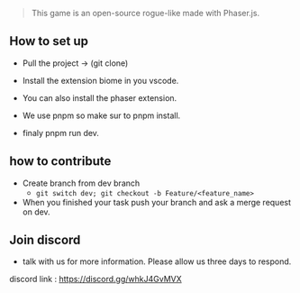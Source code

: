 
> This game is an open-source rogue-like made with Phaser.js.

## How to set up

- Pull the project -> (git clone)
- Install the extension biome in you vscode.
- You can also install the phaser extension.

- We use pnpm so make sur to pnpm install.
- finaly pnpm run dev.

## how to contribute

- Create branch from dev branch
  - `git switch dev; git checkout -b Feature/<feature_name>`
- When you finished your task push your branch and ask a merge request on dev.

## Join discord

- talk with us for more information. Please allow us three days to respond.

discord link : https://discord.gg/whkJ4GvMVX
